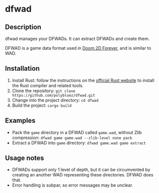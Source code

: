 # dfwad

## Description
dfwad manages your DFWADs. It can extract DFWADs and create them.

DFWAD is a game data format used in [Doom 2D Forever](https://repo.or.cz/d2df-sdl), and is similar to WAD.

## Installation

1. Install Rust: follow the instructions on the [official Rust website](https://www.rust-lang.org/tools/install) to install the Rust compiler and related tools.
2. Clone the repository: `git clone https://github.com/polybluez/dfwad.git`
3. Change into the project directory: `cd dfwad`
4. Build the project: `cargo build`

## Examples

- Pack the `game` directory in a DFWAD called `game.wad`, without Zlib compression: `dfwad game game.wad --zlib-level none pack`
- Extract a DFWAD into `game` directory: `dfwad game.wad game extract`

## Usage notes
- DFWADs support only 1 level of depth, but it can be circumvented by creating an another WAD representing these directories. DFWAD does that.
- Error handling is subpar, so error messages may be unclear.
